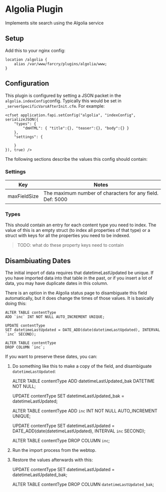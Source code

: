 # Algolia Plugin
Implements site search using the Algolia service

## Setup

Add this to your nginx config:

    location /algolia {
        alias /var/www/farcry/plugins/algolia/www;
    }

## Configuration

This plugin is configured by setting a JSON packet in the `algolia.indexConfig`config. Typically this would be set in `_serverSpecificVarsAfterInit.cfm`. For example:

    <cfset application.fapi.setConfig("algolia", "indexConfig", serializeJSON({
        "types": {
            "dmHTML": { "title":{}, "teaser":{}, "body":{} }
        },
        "settings": {
            
        }
    }), true) />

The following sections describe the values this config should contain:

### Settings

| Key          | Notes                                                     |
| ------------ | --------------------------------------------------------- |
| maxFieldSize | The maximum number of characters for any field. Def: 5000 |

### Types

This should contain an entry for each content type you need to index. The value of this is an empty struct (to index all properties of that type) or a struct with keys for all the properties you need to be indexed.

> TODO: what do these property keys need to contain

## Disambiuating Dates

The initial import of data requires that datetimeLastUpdated be unique. If you have imported data into that table in the past, or if you insert a lot of data, you may have duplicate dates in this column.

There is an option in the Algolia status page to disambiguate this field automatically, but it does change the times of those values. It is basically doing this:

    ALTER TABLE contentType
    ADD `inc` INT NOT NULL AUTO_INCREMENT UNIQUE;
    
    UPDATE contentType
    SET datetimeLastUpdated = DATE_ADD(date(datetimeLastUpdated), INTERVAL `inc` SECOND);

    ALTER TABLE contentType
    DROP COLUMN `inc`;

If you want to preserve these dates, you can:

1) Do something like this to make a copy of the field, and disambiguate `datetimeLastUpdated`:

    ALTER TABLE contentType
    ADD datetimeLastUpdated_bak DATETIME NOT NULL;
    
    UPDATE contentType
    SET datetimeLastUpdated_bak = datetimeLastUpdated;
    
    ALTER TABLE contentType
    ADD `inc` INT NOT NULL AUTO_INCREMENT UNIQUE;
    
    UPDATE contentType
    SET datetimeLastUpdated = DATE_ADD(date(datetimeLastUpdated), INTERVAL `inc` SECOND);
    
    ALTER TABLE contentType
    DROP COLUMN `inc`;

2) Run the import process from the webtop.

3) Restore the values afterwards with this:

    UPDATE contentType
    SET datetimeLastUpdated = datetimeLastUpdated_bak;
    
    ALTER TABLE contentType
    DROP COLUMN `datetimeLastUpdated_bak`;

